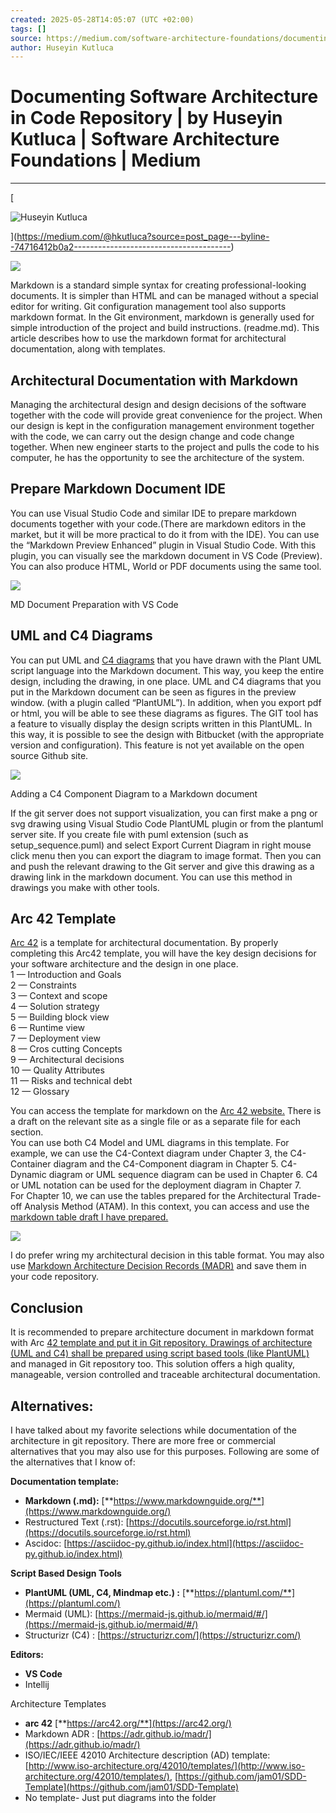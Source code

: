 ```yaml
---
created: 2025-05-28T14:05:07 (UTC +02:00)
tags: []
source: https://medium.com/software-architecture-foundations/documenting-software-architecture-in-code-repository-74716412b0a2
author: Huseyin Kutluca
---
```


# Documenting Software Architecture in Code Repository | by Huseyin Kutluca | Software Architecture Foundations | Medium

---
[

![Huseyin Kutluca](https://miro.medium.com/v2/resize:fill:64:64/1*izAFa99FRxeCvMffF5uD9g.jpeg)



](https://medium.com/@hkutluca?source=post_page---byline--74716412b0a2---------------------------------------)

![](https://miro.medium.com/v2/resize:fit:700/0*Ji6ODqmUnlx71Gr4)

Markdown is a standard simple syntax for creating professional-looking documents. It is simpler than HTML and can be managed without a special editor for writing. Git configuration management tool also supports markdown format. In the Git environment, markdown is generally used for simple introduction of the project and build instructions. (readme.md). This article describes how to use the markdown format for architectural documentation, along with templates.

## Architectural Documentation with Markdown

Managing the architectural design and design decisions of the software together with the code will provide great convenience for the project. When our design is kept in the configuration management environment together with the code, we can carry out the design change and code change together. When new engineer starts to the project and pulls the code to his computer, he has the opportunity to see the architecture of the system.

## Prepare Markdown Document IDE

You can use Visual Studio Code and similar IDE to prepare markdown documents together with your code.(There are markdown editors in the market, but it will be more practical to do it from with the IDE). You can use the “Markdown Preview Enhanced” plugin in Visual Studio Code. With this plugin, you can visually see the markdown document in VS Code (Preview). You can also produce HTML, World or PDF documents using the same tool.

![](https://miro.medium.com/v2/resize:fit:700/0*Do-gaqy2siaXYVLf.png)

MD Document Preparation with VS Code

## UML and C4 Diagrams

You can put UML and [C4 diagrams](https://medium.com/software-architecture-foundations/software-architecture-modeling-with-c4-model-e9e61d952121) that you have drawn with the Plant UML script language into the Markdown document. This way, you keep the entire design, including the drawing, in one place. UML and C4 diagrams that you put in the Markdown document can be seen as figures in the preview window. (with a plugin called “PlantUML”). In addition, when you export pdf or html, you will be able to see these diagrams as figures. The GIT tool has a feature to visually display the design scripts written in this PlantUML. In this way, it is possible to see the design with Bitbucket (with the appropriate version and configuration). This feature is not yet available on the open source Github site.

![](https://miro.medium.com/v2/resize:fit:630/0*i-5YSvu4z6Uo87-P.png)

Adding a C4 Component Diagram to a Markdown document

If the git server does not support visualization, you can first make a png or svg drawing using Visual Studio Code PlantUML plugin or from the plantuml server site. If you create fıle with puml extension (such as setup\_sequence.puml) and select Export Current Diagram in right mouse click menu then you can export the diagram to image format. Then you can and push the relevant drawing to the Git server and give this drawing as a drawing link in the markdown document. You can use this method in drawings you make with other tools.

## Arc 42 Template

[Arc 42](https://arc42.org/overview/) is a template for architectural documentation. By properly completing this Arc42 template, you will have the key design decisions for your software architecture and the design in one place.  
1 — Introduction and Goals  
2 — Constraints  
3 — Context and scope  
4 — Solution strategy  
5 — Building block view  
6 — Runtime view  
7 — Deployment view  
8 — Cros cutting Concepts  
9 — Architectural decisions  
10 — Quality Attributes  
11 — Risks and technical debt  
12 — Glossary

You can access the template for markdown on the [Arc 42 website.](https://arc42.org/download) There is a draft on the relevant site as a single file or as a separate file for each section.  
You can use both C4 Model and UML diagrams in this template. For example, we can use the C4-Context diagram under Chapter 3, the C4-Container diagram and the C4-Component diagram in Chapter 5. C4-Dynamic diagram or UML sequence diagram can be used in Chapter 6. C4 or UML notation can be used for the deployment diagram in Chapter 7.  
For Chapter 10, we can use the tables prepared for the Architectural Trade-off Analysis Method (ATAM). In this context, you can access and use the [markdown table draft I have prepared.](https://github.com/hkutluca/yazilimmimarileri/blob/master/ATAM%20Template.md)

![](https://miro.medium.com/v2/resize:fit:630/0*pbPKKrnXF7xrkv2B.png)

I do prefer wring my architectural decision in this table format. You may also use [Markdown Architecture Decision Records (MADR)](https://adr.github.io/madr/) and save them in your code repository.

## Conclusion

It is recommended to prepare architecture document in markdown format with Arc [42 template and put it in Git repository. Drawings of architecture (UML and C4) shall be prepared using script based tools (like PlantUML)](https://github.com/hkutluca/yazilimmimarileri/blob/master/arch42_with_c4.md) and managed in Git reposıtory too. This solution offers a high quality, manageable, version controlled and traceable architectural documentation.

## Alternatives:

I have talked about my favorite selections while documentation of the architecture in git repository. There are more free or commercial alternatives that you may also use for this purposes. Following are some of the alternatives that I know of:

**Documentation template:**

-   **Markdown (.md):** [**https://www.markdownguide.org/**](https://www.markdownguide.org/)
-   Restructured Text (.rst): [https://docutils.sourceforge.io/rst.html](https://docutils.sourceforge.io/rst.html)
-   Ascidoc: [https://asciidoc-py.github.io/index.html](https://asciidoc-py.github.io/index.html)

**Script Based Design Tools**

-   **PlantUML (UML, C4, Mindmap etc.) :** [**https://plantuml.com/**](https://plantuml.com/)
-   Mermaid (UML): [https://mermaid-js.github.io/mermaid/#/](https://mermaid-js.github.io/mermaid/#/)
-   Structurizr (C4) : [https://structurizr.com/](https://structurizr.com/)

**Editors:**

-   **VS Code**
-   Intellij

Architecture Templates

-   **arc 42** [**https://arc42.org/**](https://arc42.org/)
-   Markdown ADR : [https://adr.github.io/madr/](https://adr.github.io/madr/)
-   ISO/IEC/IEEE 42010 Architecture description (AD) template:[http://www.iso-architecture.org/42010/templates/](http://www.iso-architecture.org/42010/templates/), [https://github.com/jam01/SDD-Template](https://github.com/jam01/SDD-Template)
-   No template- Just put diagrams into the folder
